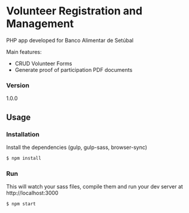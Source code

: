 # Volunteer Registration and Management

PHP app developed for Banco Alimentar de Setúbal

Main features:

- CRUD Volunteer Forms
- Generate proof of participation PDF documents


### Version
1.0.0

## Usage


### Installation

Install the dependencies (gulp, gulp-sass, browser-sync)

```sh
$ npm install
```

### Run

This will watch your sass files, compile them and run your dev server at http://localhost:3000

```sh
$ npm start
```
